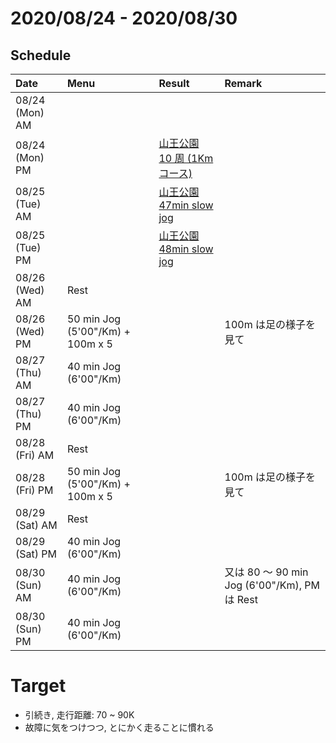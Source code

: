 # 2020/08/24 - 2020/08/30

## Schedule

| Date | Menu | Result | Remark |
|:---|:---|:---|:---|
| 08/24 (Mon) AM |  |  |  |
| 08/24 (Mon) PM |  | [山王公園 10 周 (1Km コース)](https://yamap.com/activities/7441441) |  |
| 08/25 (Tue) AM |  | [山王公園 47min slow jog](https://yamap.com/activities/7443367) |  |
| 08/25 (Tue) PM |  | [山王公園 48min slow jog](https://yamap.com/activities/7449712) |  |
| 08/26 (Wed) AM | Rest |  |  |
| 08/26 (Wed) PM | 50 min Jog (5'00"/Km) + 100m x 5 |  | 100m は足の様子を見て  |
| 08/27 (Thu) AM | 40 min Jog (6'00"/Km) |  |  |
| 08/27 (Thu) PM | 40 min Jog (6'00"/Km) |  |  |
| 08/28 (Fri) AM | Rest |  |  |
| 08/28 (Fri) PM | 50 min Jog (5'00"/Km) + 100m x 5 |  | 100m は足の様子を見て |
| 08/29 (Sat) AM | Rest |  |  |
| 08/29 (Sat) PM | 40 min Jog (6'00"/Km) |  |  |
| 08/30 (Sun) AM | 40 min Jog (6'00"/Km) |  | 又は 80 〜 90 min Jog (6'00"/Km), PM は Rest  |
| 08/30 (Sun) PM | 40 min Jog (6'00"/Km) |  |  |

# Target

* 引続き, 走行距離: 70 ~ 90K
* 故障に気をつけつつ, とにかく走ることに慣れる
